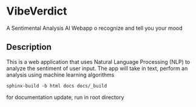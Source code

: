 # VibeVerdict
A Sentimental Analysis AI Webapp o recognize and tell you your mood 

## Description
This is a web application that uses Natural Language Processing (NLP) to analyze the sentiment of user input. The app will take in text, perform an analysis using machine learning algorithms

```shell
sphinx-build -b html docs docs/_build
```

for documentation update, run in root directory